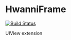 # HwanniFrame

[![Build Status](https://travis-ci.org/shpark727/HwanniFrame.svg?branch=master)](https://travis-ci.org/shpark727/HwanniFrame)

UIView extension 


